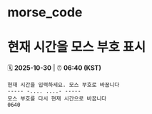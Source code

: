 # morse_code
# 현재 시간을 모스 부호 표시
<!-- MORSE_TIME_START -->
🗓️ **2025-10-30** | ⏰ **06:40 (KST)**

```
현재 시간을 입력하세요. 모스 부호로 바꿉니다
----- -.... ....- -----
모스 부호를 다시 현재 시간으로 바꿉니다
0640
```
<!-- MORSE_TIME_END -->
